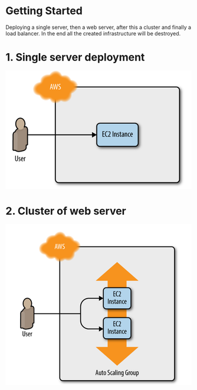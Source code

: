 # Getting Started

Deploying a single server, then a web server, after this a cluster and finally a load balancer. In the end all the created infrastructure will be destroyed.

# 1. Single server deployment

![Single Server](../resources/02-single-server.png)

# 2. Cluster of web server

![Cluster of web server](../resources/02-cluster-web-server.png)
